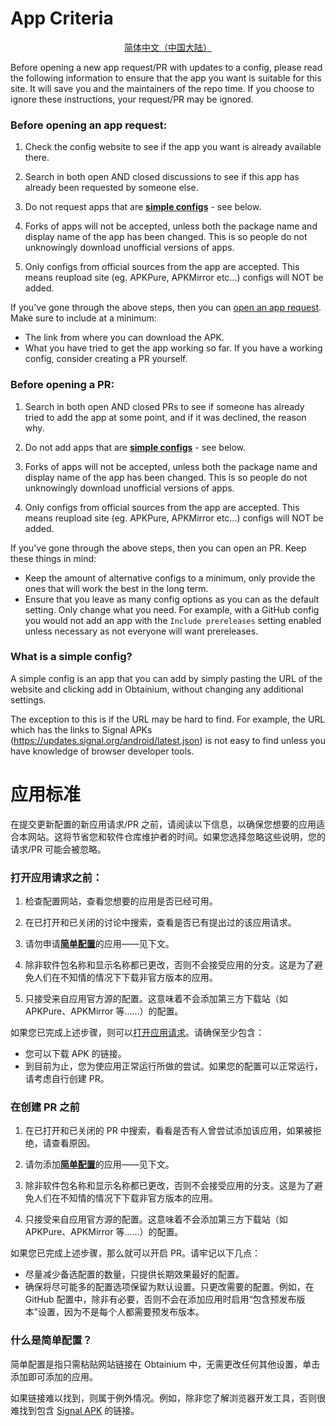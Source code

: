 # App Criteria

<div align="center">

[简体中文（中国大陆）](#zh-cn) 

</div>

Before opening a new app request/PR with updates to a config, please read the following information to ensure that the app you want is suitable for this site. It will save you and the maintainers of the repo time. If you choose to ignore these instructions, your request/PR may be ignored.


### Before opening an app request:

1. Check the config website to see if the app you want is already available there.

2. Search in both open AND closed discussions to see if this app has already been requested by someone else.

3. Do not request apps that are [**simple configs**](#simple-config) - see below.

4. Forks of apps will not be accepted, unless both the package name and display name of the app has been changed. This is so people do not unknowingly download unofficial versions of apps.

5. Only configs from official sources from the app are accepted. This means reupload site (eg. APKPure, APKMirror etc...) configs will NOT be added.


If you've gone through the above steps, then you can [open an app request](https://github.com/ImranR98/apps.obtainium.imranr.dev/discussions/new?category=app-requests). Make sure to include at a minimum:

- The link from where you can download the APK.
- What you have tried to get the app working so far. If you have a working config, consider creating a PR yourself.


### Before opening a PR:

1. Search in both open AND closed PRs to see if someone has already tried to add the app at some point, and if it was declined, the reason why.

2. Do not add apps that are [**simple configs**](#simple-config) - see below.

3. Forks of apps will not be accepted, unless both the package name and display name of the app has been changed. This is so people do not unknowingly download unofficial versions of apps.

4. Only configs from official sources from the app are accepted. This means reupload site (eg. APKPure, APKMirror etc...) configs will NOT be added.

If you've gone through the above steps, then you can open an PR. Keep these things in mind:

- Keep the amount of alternative configs to a minimum, only provide the ones that will work the best in the long term.
- Ensure that you leave as many config options as you can as the default setting. Only change what you need. For example, with a GitHub config you would not add an app with the `Include prereleases` setting enabled unless necessary as not everyone will want prereleases.

<span id="simple-config"></span>
### What is a simple config?

A simple config is an app that you can add by simply pasting the URL of the website and clicking add in Obtainium, without changing any additional settings.

The exception to this is if the URL may be hard to find. For example, the URL which has the links to Signal APKs (https://updates.signal.org/android/latest.json) is not easy to find unless you have knowledge of browser developer tools.

<span id="zh-cn"></span>
# 应用标准

在提交更新配置的新应用请求/PR 之前，请阅读以下信息，以确保您想要的应用适合本网站。这将节省您和软件仓库维护者的时间。如果您选择忽略这些说明，您的请求/PR 可能会被忽略。

### 打开应用请求之前：

1. 检查配置网站，查看您想要的应用是否已经可用。

2. 在已打开和已关闭的讨论中搜索，查看是否已有提出过的该应用请求。

3. 请勿申请[**简单配置**](#simple-config-zh-cn)的应用——见下文。

4. 除非软件包名称和显示名称都已更改，否则不会接受应用的分支。这是为了避免人们在不知情的情况下下载非官方版本的应用。

5. 只接受来自应用官方源的配置。这意味着不会添加第三方下载站（如 APKPure、APKMirror 等……）的配置。


如果您已完成上述步骤，则可以[打开应用请求](https://github.com/ImranR98/apps.obtainium.imranr.dev/discussions/new?category=app-requests)。请确保至少包含：

- 您可以下载 APK 的链接。
- 到目前为止，您为使应用正常运行所做的尝试。如果您的配置可以正常运行，请考虑自行创建 PR。


### 在创建 PR 之前

1. 在已打开和已关闭的 PR 中搜索，看看是否有人曾尝试添加该应用，如果被拒绝，请查看原因。

2. 请勿添加[**简单配置**](#simple-config-zh-cn)的应用——见下文。

3. 除非软件包名称和显示名称都已更改，否则不会接受应用的分支。这是为了避免人们在不知情的情况下下载非官方版本的应用。

4. 只接受来自应用官方源的配置。这意味着不会添加第三方下载站（如 APKPure、APKMirror 等……）的配置。

如果您已完成上述步骤，那么就可以开启 PR。请牢记以下几点：

- 尽量减少备选配置的数量，只提供长期效果最好的配置。
- 确保将尽可能多的配置选项保留为默认设置。只更改需要的配置。例如，在 GitHub 配置中，除非有必要，否则不会在添加应用时启用“包含预发布版本”设置，因为不是每个人都需要预发布版本。

<span id="simple-config-zh-cn"></span>
### 什么是简单配置？

简单配置是指只需粘贴网站链接在 Obtainium 中，无需更改任何其他设置，单击添加即可添加的应用。

如果链接难以找到，则属于例外情况。例如，除非您了解浏览器开发工具，否则很难找到包含 [Signal APK](https://updates.signal.org/android/latest.json) 的链接。
